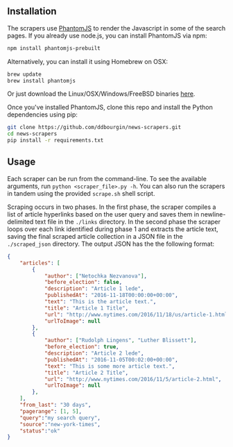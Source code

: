 ## Installation
The scrapers use [PhantomJS](http://phantomjs.org/) to render the Javascript in some of the search pages. If you already use node.js, you can install PhantomJS via npm:

```bash
npm install phantomjs-prebuilt
```

Alternatively, you can install it using Homebrew on OSX:
```bash
brew update
brew install phantomjs
```

Or just download the Linux/OSX/Windows/FreeBSD binaries [here](http://phantomjs.org/download.html).

Once you've installed PhantomJS, clone this repo and install the Python dependencies using pip:

```bash
git clone https://github.com/ddbourgin/news-scrapers.git
cd news-scrapers
pip install -r requirements.txt
```

## Usage
Each scraper can be run from the command-line. To see the available arguments, run `python <scraper_file>.py -h`. You can also run the scrapers in tandem using the provided `scrape.sh` shell script.

Scraping occurs in two phases. In the first phase, the scraper compiles a list of article hyperlinks based on the user query  and saves them in newline-delimited text file in the `./links` directory. In the second phase the scraper loops over each link identified during phase 1 and extracts the article text, saving the final scraped article collection in a JSON file in the `./scraped_json` directory. The output JSON has the the following format:

```json
{
    "articles": [
        {
            "author": ["Netochka Nezvanova"],
            "before_election": false,
            "description": "Article 1 lede",
            "publishedAt": "2016-11-18T00:00:00+00:00",
            "text": "This is the article text.",
            "title": "Article 1 Title",
            "url": "http://www.nytimes.com/2016/11/18/us/article-1.html",
            "urlToImage": null
        },
        {
            "author": ["Rudolph Lingens", "Luther Blissett"],
            "before_election": true,
            "description": "Article 2 lede",
            "publishedAt": "2016-11-05T00:02:00+00:00",
            "text": "This is some more article text.",
            "title": "Article 2 Title",
            "url": "http://www.nytimes.com/2016/11/5/article-2.html",
            "urlToImage": null
        },        
    ],
    "from_last": "30 days",
    "pagerange": [1, 5],
    "query":"my search query",
    "source":"new-york-times",
    "status":"ok"
}
```
